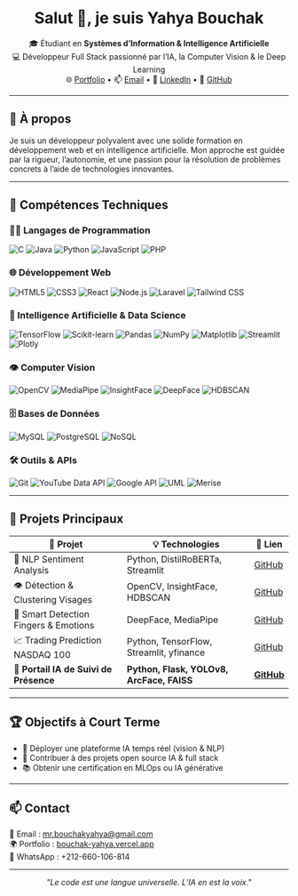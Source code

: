<h1 align="center">Salut 👋, je suis Yahya Bouchak</h1>

<p align="center">
  🎓 Étudiant en <strong>Systèmes d’Information & Intelligence Artificielle</strong> <br/>
  💻 Développeur Full Stack passionné par l’IA, la Computer Vision & le Deep Learning <br/>
  🌐 <a href="https://bouchak-yahya.vercel.app">Portfolio</a> • 📫 <a href="mailto:mr.bouchakyahya@gmail.com">Email</a> • 💼 <a href="https://linkedin.com/in/yahyabouchak">LinkedIn</a> • 🧠 <a href="https://github.com/Bouchask">GitHub</a>
</p>

---

## 🧠 À propos

Je suis un développeur polyvalent avec une solide formation en développement web et en intelligence artificielle. Mon approche est guidée par la rigueur, l’autonomie, et une passion pour la résolution de problèmes concrets à l’aide de technologies innovantes.

---

## 🚀 Compétences Techniques

### 🧑‍💻 Langages de Programmation
![C](https://img.shields.io/badge/C-00599C?style=flat-square&logo=c&logoColor=white)
![Java](https://img.shields.io/badge/Java-007396?style=flat-square&logo=java&logoColor=white)
![Python](https://img.shields.io/badge/Python-3776AB?style=flat-square&logo=python&logoColor=white)
![JavaScript](https://img.shields.io/badge/JavaScript-F7DF1E?style=flat-square&logo=javascript&logoColor=black)
![PHP](https://img.shields.io/badge/PHP-777BB4?style=flat-square&logo=php&logoColor=white)

### 🌐 Développement Web
![HTML5](https://img.shields.io/badge/HTML5-E34F26?style=flat-square&logo=html5&logoColor=white)
![CSS3](https://img.shields.io/badge/CSS3-1572B6?style=flat-square&logo=css3&logoColor=white)
![React](https://img.shields.io/badge/React-20232A?style=flat-square&logo=react&logoColor=61DAFB)
![Node.js](https://img.shields.io/badge/Node.js-339933?style=flat-square&logo=nodedotjs&logoColor=white)
![Laravel](https://img.shields.io/badge/Laravel-FF2D20?style=flat-square&logo=laravel&logoColor=white)
![Tailwind CSS](https://img.shields.io/badge/Tailwind_CSS-38B2AC?style=flat-square&logo=tailwind-css&logoColor=white)

### 🧠 Intelligence Artificielle & Data Science
![TensorFlow](https://img.shields.io/badge/-TensorFlow-FF6F00?logo=tensorflow&logoColor=fff&style=flat)
![Scikit-learn](https://img.shields.io/badge/scikit--learn-F7931E?style=flat-square&logo=scikit-learn&logoColor=white)
![Pandas](https://img.shields.io/badge/Pandas-150458?style=flat-square&logo=pandas&logoColor=white)
![NumPy](https://img.shields.io/badge/Numpy-013243?style=flat-square&logo=numpy&logoColor=white)
![Matplotlib](https://img.shields.io/badge/Matplotlib-11557C?style=flat-square&logo=matplotlib&logoColor=white)
![Streamlit](https://img.shields.io/badge/Streamlit-FF4B4B?style=flat-square&logo=streamlit&logoColor=white)
![Plotly](https://img.shields.io/badge/Plotly-3F4F75?style=flat-square&logo=plotly&logoColor=white)

### 👁️ Computer Vision
![OpenCV](https://img.shields.io/badge/OpenCV-5C3EE8?style=flat-square&logo=opencv&logoColor=white)
![MediaPipe](https://img.shields.io/badge/MediaPipe-FF6F00?style=flat-square)
![InsightFace](https://img.shields.io/badge/InsightFace-000000?style=flat-square)
![DeepFace](https://img.shields.io/badge/DeepFace-0096FF?style=flat-square)
![HDBSCAN](https://img.shields.io/badge/HDBSCAN-FF6F61?style=flat-square)

### 🗄️ Bases de Données
![MySQL](https://img.shields.io/badge/MySQL-4479A1?style=flat-square&logo=mysql&logoColor=white)
![PostgreSQL](https://img.shields.io/badge/PostgreSQL-336791?style=flat-square&logo=postgresql&logoColor=white)
![NoSQL](https://img.shields.io/badge/NoSQL-8A4182?style=flat-square)

### 🛠️ Outils & APIs
![Git](https://img.shields.io/badge/Git-F05032?style=flat-square&logo=git&logoColor=white)
![YouTube Data API](https://img.shields.io/badge/YouTube_Data_API-FF0000?style=flat-square&logo=youtube&logoColor=white)
![Google API](https://img.shields.io/badge/Google_API-4285F4?style=flat-square&logo=google&logoColor=white)
![UML](https://img.shields.io/badge/UML-007396?style=flat-square)
![Merise](https://img.shields.io/badge/Merise-3D3D3D?style=flat-square)

---

## 📁 Projets Principaux

| 🧪 Projet | 💡 Technologies | 🔗 Lien |
|---|---|---|
| 🧠 NLP Sentiment Analysis | Python, DistilRoBERTa, Streamlit | [GitHub](https://github.com/Bouchask/...) |
| 👁️ Détection & Clustering Visages | OpenCV, InsightFace, HDBSCAN | [GitHub](https://github.com/Bouchask/...) |
| 🤖 Smart Detection Fingers & Emotions | DeepFace, MediaPipe | [GitHub](https://github.com/Bouchask/...) |
| 📈 Trading Prediction NASDAQ 100 | Python, TensorFlow, Streamlit, yfinance | [GitHub](https://github.com/Bouchask/prediction_nasdaq) |
| 👤 **Portail IA de Suivi de Présence** | **Python, Flask, YOLOv8, ArcFace, FAISS** | **[GitHub](https://github.com/Bouchask/Portail_IA)** |

---

## 🏆 Objectifs à Court Terme

- 🔧 Déployer une plateforme IA temps réel (vision & NLP)  
- 🤝 Contribuer à des projets open source IA & full stack  
- 📚 Obtenir une certification en MLOps ou IA générative

---

## 📫 Contact

📧 Email : mr.bouchakyahya@gmail.com  
🌍 Portfolio : [bouchak-yahya.vercel.app](https://bouchak-yahya.vercel.app)  
📱 WhatsApp : +212-660-106-814

---

<p align="center"><i>"Le code est une langue universelle. L’IA en est la voix."</i></p>

